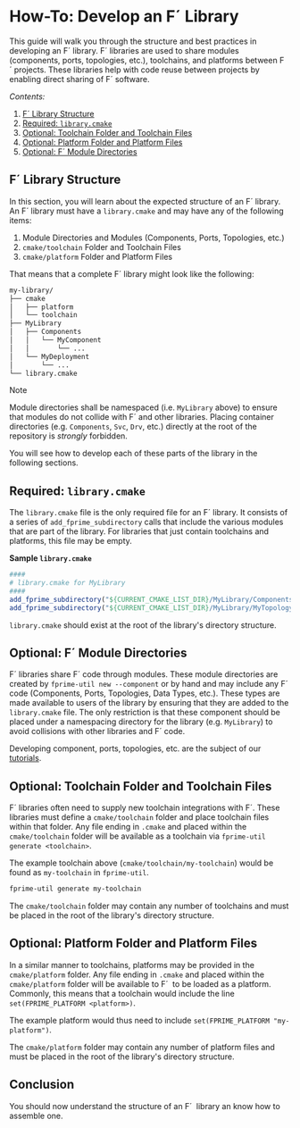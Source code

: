 # How-To: Develop an F´ Library

This guide will walk you through the structure and best practices in developing an F´ library.  F´ libraries are used to share modules (components, ports, topologies, etc.), toolchains, and platforms between F´ projects.  These libraries help with code reuse between projects by enabling direct sharing of F´ software.

*Contents:*

1. [F´ Library Structure](#f-library-structure)
2. [Required: `library.cmake`](#required-librarycmake)
3. [Optional: Toolchain Folder and Toolchain Files](#optional-toolchain-folder-and-toolchain-files)
4. [Optional: Platform Folder and Platform Files](#optional-platform-folder-and-platform-files)
5. [Optional: F´ Module Directories](#optional-f-module-directories)

## F´ Library Structure

In this section, you will learn about the expected structure of an F´ library. An F´ library must have a `library.cmake` and may have any of the following items:

1. Module Directories and Modules (Components, Ports, Topologies, etc.)
2. `cmake/toolchain` Folder and Toolchain Files
3. `cmake/platform` Folder and Platform Files

That means that a complete F´ library might look like the following:

```bash
my-library/
├── cmake
│   ├── platform
│   └── toolchain
├── MyLibrary
│   ├── Components
│   │   └── MyComponent
│   │       └── ...
│   └── MyDeployment
│       └── ...
└── library.cmake
```

> [!NOTE]
> Module directories shall be namespaced (i.e. `MyLibrary` above) to ensure that modules do not collide with F´ and other libraries. Placing container directories (e.g. `Components`, `Svc`, `Drv`, etc.) directly at the root of the repository is *strongly* forbidden.

You will see how to develop each of these parts of the library in the following sections.

##  Required: `library.cmake`

The `library.cmake` file is the only required file for an F´ library.  It consists of a series of `add_fprime_subdirectory` calls that include the various modules that are part of the library.  For libraries that just contain toolchains and platforms, this file may be empty. 

**Sample `library.cmake`**
```cmake
####
# library.cmake for MyLibrary
####
add_fprime_subdirectory("${CURRENT_CMAKE_LIST_DIR}/MyLibrary/Components/MyComponent")
add_fprime_subdirectory("${CURRENT_CMAKE_LIST_DIR}/MyLibrary/MyTopology")
```

`library.cmake` should exist at the root of the library's directory structure.


## Optional: F´ Module Directories

F´ libraries share F´ code through modules. These module directories are created by `fprime-util new --component` or by hand and may include any F´ code (Components, Ports, Topologies, Data Types, etc.).  These types are made available to users of the library by ensuring that they are added to the `library.cmake` file.  The only restriction is that these component should be placed under a namespacing directory for the library (e.g. `MyLibrary`) to avoid collisions with other libraries and F´ code.

Developing component, ports, topologies, etc. are the subject of our [tutorials](../tutorials/index.md).


## Optional: Toolchain Folder and Toolchain Files

F´ libraries often need to supply new toolchain integrations with F´. These libraries must define a `cmake/toolchain` folder and place toolchain files within that folder.  Any file ending in `.cmake` and placed within the `cmake/toolchain` folder will be available as a toolchain via `fprime-util generate <toolchain>`.

The example toolchain above (`cmake/toolchain/my-toolchain`) would be found as `my-toolchain` in `fprime-util`.

```bash
fprime-util generate my-toolchain
```

The `cmake/toolchain` folder may contain any number of toolchains and must be placed in the root of the library's directory structure.

## Optional: Platform Folder and Platform Files

In a similar manner to toolchains, platforms may be provided in the `cmake/platform` folder. Any file ending in `.cmake` and placed within the `cmake/platform` folder will be available to F´  to be loaded as a platform. Commonly, this means that a toolchain would include the line `set(FPRIME_PLATFORM <platform>)`.

The example platform would thus need to include `set(FPRIME_PLATFORM "my-platform")`.

The `cmake/platform` folder may contain any number of platform files and must be placed in the root of the library's directory structure.

## Conclusion

You should now understand the structure of an F´  library an know how to assemble one.